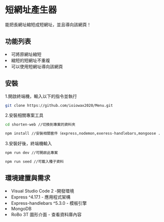 <h1>短網址產生器</h1>

<span>能把長網址縮短成短網址，並且導向該網頁！</span>

<h2>功能列表</h2>


<li>可將原網址縮短</li>
<li>縮短的短網址不重複</li>
<li>可以使用短網址導向該網頁</li>




<h2>安裝</h2>
<span>1.開啟終端機，輸入以下的指令並執行</span>

```bash
git clone https://github.com/ioiowax2020/Menu.git
```

<span>2.安裝相關專案工具</span>
```bash
cd shorten-web //切換到專案的資料夾
```
```bash
npm install //安裝相關套件（express,nodemon,exeress-handlebars,mongoose ....)
```

<span>3.安裝好後，終端機輸入</span>
```bash
npm run dev //可開啟此專案
```
```bash
npm run seed //可載入種子資料
```

<h2>環境建置與需求</h2>
<li>Visual Studio Code 2 -開發環境</li>
<li>Express ^4.17.1 - 應用程式架構</li>
<li>Express-handlebars ^5.3.0 - 模板引擎</li>
<li>MongoDB </li>
<li>RoBo 3T 圖形介面 - 查看資料庫內容</li>

